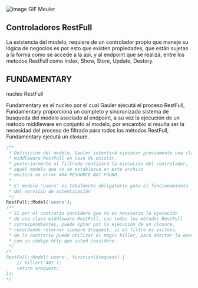 ![image GIF Meuler](https://dl.dropboxusercontent.com/s/l63oki54lkx3ule/gauler%20logo.png?dl=0)



## Controladores RestFull

La existencia del modelo, requiere de un controlador propio que maneje 
su lógica de negocios es por esto que existen propiedades, que están 
sujetas a la forma como se accede a la api, y al endpoint que se realizá,
entre los metodos RestFull como Index, Show, Store, Update, Destory.

## FUNDAMENTARY
nucleo RestFull

Fundamentary es el nucleo por el cual Gauler ejecutá el proceso RestFull, Fundamentary proporcioná
un completo y sincronizado sistema de busqueda del modelo asociado al endpoint, a su vez la ejecución de
un método middleware en conjunto al modelo, por encambio si resulta ser la necesidad del proceso de filtrado
para todos los métodos RestFull, Fundamentary ejecutá un closure.


``` php
/**
 * Definición del modelo, Gauler intentará ejecutar previamente una clase
 * middleware RestFull en caso de existir,
 * posteriormente al filtrado realizará la ejecución del controlador,
 * aquél modelo que no se establezca en este archivo
 * emitirá un error 404 RESOURCE NOT FOUND.
 *
 * El modelo 'users' es totalmente obligatorio para el funcionamiento 
 * del servicio de autenticación
 */
RestFull::Model('users');
/**
 * Si por el contrario considera que no es necesario la ejecución
 * de una clase middleware RestFull, con todos los métodos RestFull
 * correspondientes, puede optar por la ejecución de un closure,
 * recordando retornar siempre $request, si el filtro es exitoso,
 * de lo contrario puede utilizar el mágic killer, para abortar la operación
 * con un código http que usted considere.
 */
/*
RestFull::Model('users', function($request) {
    // killer('401');
    return $request;
});
*/
```
